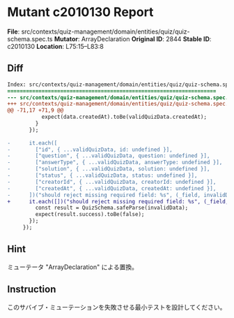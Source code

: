 # Mutant c2010130 Report

**File**: src/contexts/quiz-management/domain/entities/quiz/quiz-schema.spec.ts
**Mutator**: ArrayDeclaration
**Original ID**: 2844
**Stable ID**: c2010130
**Location**: L75:15–L83:8

## Diff

```diff
Index: src/contexts/quiz-management/domain/entities/quiz/quiz-schema.spec.ts
===================================================================
--- src/contexts/quiz-management/domain/entities/quiz/quiz-schema.spec.ts	original
+++ src/contexts/quiz-management/domain/entities/quiz/quiz-schema.spec.ts	mutated #2844
@@ -71,17 +71,9 @@
           expect(data.createdAt).toBe(validQuizData.createdAt);
         }
       });
 
-      it.each([
-        ["id", { ...validQuizData, id: undefined }],
-        ["question", { ...validQuizData, question: undefined }],
-        ["answerType", { ...validQuizData, answerType: undefined }],
-        ["solution", { ...validQuizData, solution: undefined }],
-        ["status", { ...validQuizData, status: undefined }],
-        ["creatorId", { ...validQuizData, creatorId: undefined }],
-        ["createdAt", { ...validQuizData, createdAt: undefined }],
-      ])("should reject missing required field: %s", (_field, invalidData) => {
+      it.each([])("should reject missing required field: %s", (_field, invalidData) => {
         const result = QuizSchema.safeParse(invalidData);
         expect(result.success).toBe(false);
       });
     });
```

## Hint

ミューテータ "ArrayDeclaration" による置換。

## Instruction

このサバイブ・ミューテーションを失敗させる最小テストを設計してください。

